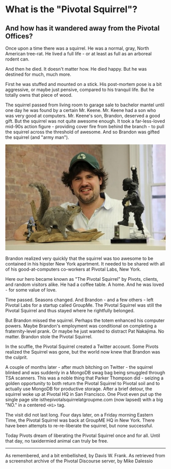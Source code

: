 # What is the "Pivotal Squirrel"?
## And how has it wandered away from the Pivotal Offices? 

Once upon a time there was a squirrel. He was a normal, gray, North American tree-rat. He lived a full life - or at least as full as an arboreal rodent can.

And then he died. It doesn't matter how. He died happy. But he was destined for much, much more.

First he was stuffed and mounted on a stick. His post-mortem pose is a bit aggressive, or maybe just pensive, compared to his tranquil life. But he totally owns that piece of wood.

The squirrel passed from living room to garage sale to bachelor mantel until one day he was found by a certain Mr. Keene. Mr. Keene had a son who was very good at computers. Mr. Keene's son, Brandon, deserved a good gift. But the squirrel was not quite awesome enough. It took a far-less-loved mid-90s action figure - providing cover fire from behind the branch - to pull the squirrel across the threshold of awesome. And so Brandon was gifted the squirrel (and "army man").

![Squirrel with Army Man and Crunchie](./squirrel_crunchy.jpg)

Brandon realized very quickly that the squirrel was too awesome to be contained in his hipster New York apartment. It needed to be shared with all of his good-at-computers co-workers at Pivotal Labs, New York.

Here our hero became known as "The Pivotal Squirrel" by Pivots, clients, and random visitors alike. He had a coffee table. A home. And he was loved - for some value of love.

Time passed. Seasons changed. And Brandon - and a few others - left Pivotal Labs for a startup called GroupMe. The Pivotal Squirrel was still the Pivotal Squirrel and thus stayed where he rightfully belonged.

But Brandon missed the squirrel. Perhaps the totem enhanced his computer powers. Maybe Brandon's employment was conditional on completing a fraternity-level prank. Or maybe he just wanted to distract Pat Nakajima. No matter. Brandon stole the Pivotal Squirrel.

In the scuffle, the Pivotal Squirrel created a Twitter account. Some Pivots realized the Squirrel was gone, but the world now knew that Brandon was the culprit.

A couple of months later - after much bitching on Twitter - the squirrel blinked and was suddenly in a MongoDB swag bag being smuggled through TSA scanners. This was a noble thing that Parker Thompson did - seizing a golden opportunity to both return the Pivotal Squirrel to Pivotal soil and to actually use MongoDB for productive storage. After a brief detour, the squirrel woke up at Pivotal HQ in San Francisco. One Pivot even put up the single page site isthepivotalsquirrelatgroupme.com (now lapsed) with a big "NO." in a centered `<H1>` tag.

The visit did not last long. Four days later, on a Friday morning Eastern Time, the Pivotal Squirrel was back at GroupME HQ in New York. There have been attempts to re-re-liberate the squirrel, but none successful.

Today Pivots dream of liberating the Pivotal Squirrel once and for all. Until that day, no taxidermied animal can truly be free.

---
As remembered, and a bit embellished, by Davis W. Frank. As retrieved from a screenshot archive of the Pivotal Discourse server, by Mike Dalessio